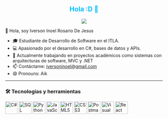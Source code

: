 <h2 align="center" style="color: #00BFFF;">Hola :D 👋</h2>

<p align="center">
  <a href="https://github.com/DenverCoder1/readme-typing-svg">
    <img src="https://readme-typing-svg.herokuapp.com?font=Time+New+Roman&color=00BFFF&size=25&center=true&vCenter=true&width=600&height=100&lines=Software+Development+Student;Professional+Programmer;Backend+Developer">
  </a>
</p>
 👋 Hola, soy Iverson Inoel Rosario De Jesus

- 🎓 Estudiante de Desarrollo de Software en el ITLA.
- 💻 Apasionado por el desarrollo en C#, bases de datos y APIs.
- 🚀 Actualmente trabajando en proyectos académicos como sistemas con arquitecturas de software, MVC y .NET
- 📫 Contáctame: iversoninoel@gmail.com
- 😄 Pronouns: Aik

---

### 🛠 Tecnologías y herramientas

<p align="left">
  <img src="https://cdn.jsdelivr.net/gh/devicons/devicon/icons/csharp/csharp-original.svg" width="40" height="40" alt="C#"/>
  <img src="https://cdn.jsdelivr.net/gh/devicons/devicon/icons/microsoftsqlserver/microsoftsqlserver-plain.svg" width="40" height="40" alt="SQL Server"/>
  <img src="https://cdn.jsdelivr.net/gh/devicons/devicon/icons/python/python-original.svg" width="40" height="40" alt="Python"/>
  <img src="https://cdn.jsdelivr.net/gh/devicons/devicon/icons/javascript/javascript-original.svg" width="40" height="40" alt="JavaScript"/>
  <img src="https://cdn.jsdelivr.net/gh/devicons/devicon/icons/html5/html5-original.svg" width="40" height="40" alt="HTML5"/>
  <img src="https://cdn.jsdelivr.net/gh/devicons/devicon/icons/css3/css3-original.svg" width="40" height="40" alt="CSS3"/>
  <img src="https://cdn.jsdelivr.net/gh/devicons/devicon/icons/postman/postman-original.svg" width="40" height="40" alt="Postman"/>
  <img src="https://cdn.jsdelivr.net/gh/devicons/devicon/icons/vscode/vscode-original.svg" width="40" height="40" alt="Visual Studio Code"/>
  <img src="https://cdn.jsdelivr.net/gh/devicons/devicon/icons/react/react-original.svg" width="40" height="40" alt="React"/>
</p>
